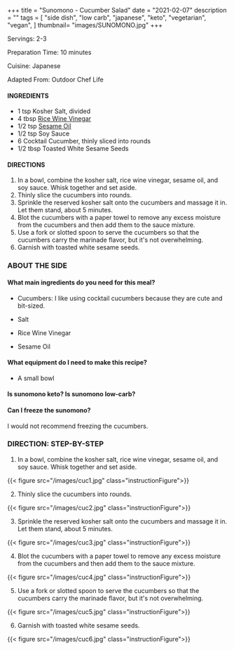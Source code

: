 +++
title = "Sunomono - Cucumber Salad"
date = "2021-02-07"
description = ""
tags = [
    "side dish",
    "low carb",
    "japanese",
    "keto",
    "vegetarian",
    "vegan",
]
thumbnail= "images/SUNOMONO.jpg"
+++

Servings: 2-3 <!--more-->

Preparation Time: 10 minutes 

Cuisine: Japanese 

Adapted From: Outdoor Chef Life 

#### INGREDIENTS 

* 1 tsp Kosher Salt, divided 
* 4 tbsp [Rice Wine Vinegar](https://amzn.to/3feHUZc)
* 1/2 tsp [Sesame Oil](https://amzn.to/3b72o2v)
* 1/2 tsp Soy Sauce 
* 6 Cocktail Cucumber, thinly sliced into rounds
* 1/2 tbsp Toasted White Sesame Seeds

#### DIRECTIONS 

1. In a bowl, combine the kosher salt, rice wine vinegar, sesame oil, and soy sauce. Whisk together and set aside.  
2. Thinly slice the cucumbers into rounds. 
3. Sprinkle the reserved kosher salt onto the cucumbers and massage it in. Let them stand, about 5 minutes. 
4. Blot the cucumbers with a paper towel to remove any excess moisture from the cucumbers and then add them to the sauce mixture. 
5. Use a fork or slotted spoon to serve the cucumbers so that the cucumbers carry the marinade flavor, but it's not overwhelming.
6. Garnish with toasted white sesame seeds. 

### ABOUT THE SIDE 

#### What main ingredients do you need for this meal?

* Cucumbers: I like using cocktail cucumbers because they are cute and bit-sized. 

* Salt 

* Rice Wine Vinegar 

* Sesame Oil 

#### What equipment do I need to make this recipe?

* A small bowl 

#### Is sunomono keto? Is sunomono low-carb?


#### Can I freeze the sunomono?

I would not recommend freezing the cucumbers. 

### DIRECTION: STEP-BY-STEP

1. In a bowl, combine the kosher salt, rice wine vinegar, sesame oil, and soy sauce. Whisk together and set aside.  

{{< figure src="/images/cuc1.jpg" class="instructionFigure">}}

2. Thinly slice the cucumbers into rounds. 

{{< figure src="/images/cuc2.jpg" class="instructionFigure">}}

3. Sprinkle the reserved kosher salt onto the cucumbers and massage it in. Let them stand, about 5 minutes. 

{{< figure src="/images/cuc3.jpg" class="instructionFigure">}}

4. Blot the cucumbers with a paper towel to remove any excess moisture from the cucumbers and then add them to the sauce mixture. 

{{< figure src="/images/cuc4.jpg" class="instructionFigure">}}

5. Use a fork or slotted spoon to serve the cucumbers so that the cucumbers carry the marinade flavor, but it's not overwhelming.

{{< figure src="/images/cuc5.jpg" class="instructionFigure">}}

6. Garnish with toasted white sesame seeds. 

{{< figure src="/images/cuc6.jpg" class="instructionFigure">}}


